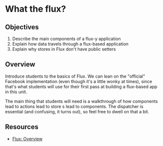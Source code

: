 # What the flux?

## Objectives

1. Describe the main components of a flux-y application
2. Explain how data travels through a flux-based application
3. Explain why stores in Flux don't have public setters

## Overview

Introduce students to the basics of Flux. We can lean on the "official" Facebook
implementation (even though it's a little wonky at times), since that's what
students will use for their first pass at building a flux-based app in this
unit.

The main thing that students will need is a walkthrough of how components lead
to actions lead to store s lead to components. The dispatcher is essential (and
confusing, it turns out), so feel free to dwell on that a bit.

## Resources

- [Flux: Overview](https://facebook.github.io/flux/docs/overview.html#content)
